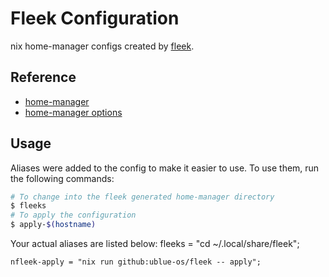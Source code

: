 # Fleek Configuration

nix home-manager configs created by [fleek](https://github.com/ublue-os/fleek).

## Reference

- [home-manager](https://nix-community.github.io/home-manager/)
- [home-manager options](https://nix-community.github.io/home-manager/options.html)

## Usage

Aliases were added to the config to make it easier to use. To use them, run the following commands:

```bash
# To change into the fleek generated home-manager directory
$ fleeks
# To apply the configuration
$ apply-$(hostname)
```

Your actual aliases are listed below:
    fleeks = "cd ~/.local/share/fleek";

    nfleek-apply = "nix run github:ublue-os/fleek -- apply";
